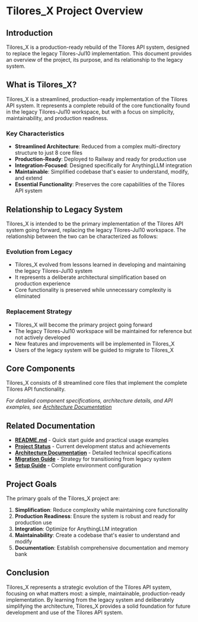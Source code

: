 # Tilores_X Project Overview

## Introduction

Tilores_X is a production-ready rebuild of the Tilores API system, designed to replace the legacy Tilores-Jul10 implementation. This document provides an overview of the project, its purpose, and its relationship to the legacy system.

## What is Tilores_X?

Tilores_X is a streamlined, production-ready implementation of the Tilores API system. It represents a complete rebuild of the core functionality found in the legacy Tilores-Jul10 workspace, but with a focus on simplicity, maintainability, and production readiness.

### Key Characteristics

- **Streamlined Architecture**: Reduced from a complex multi-directory structure to just 8 core files
- **Production-Ready**: Deployed to Railway and ready for production use
- **Integration-Focused**: Designed specifically for AnythingLLM integration
- **Maintainable**: Simplified codebase that's easier to understand, modify, and extend
- **Essential Functionality**: Preserves the core capabilities of the Tilores API system

## Relationship to Legacy System

Tilores_X is intended to be the primary implementation of the Tilores API system going forward, replacing the legacy Tilores-Jul10 workspace. The relationship between the two can be characterized as follows:

### Evolution from Legacy

- Tilores_X evolved from lessons learned in developing and maintaining the legacy Tilores-Jul10 system
- It represents a deliberate architectural simplification based on production experience
- Core functionality is preserved while unnecessary complexity is eliminated

### Replacement Strategy

- Tilores_X will become the primary project going forward
- The legacy Tilores-Jul10 workspace will be maintained for reference but not actively developed
- New features and improvements will be implemented in Tilores_X
- Users of the legacy system will be guided to migrate to Tilores_X

## Core Components

Tilores_X consists of 8 streamlined core files that implement the complete Tilores API functionality.

*For detailed component specifications, architecture details, and API examples, see [Architecture Documentation](tilores_X_memory_bank_architecture_README.md#current-architecture)*

## Related Documentation

- **[README.md](../README.md)** - Quick start guide and practical usage examples
- **[Project Status](tilores_X_memory_bank_project-status.md)** - Current development status and achievements
- **[Architecture Documentation](tilores_X_memory_bank_architecture_README.md)** - Detailed technical specifications
- **[Migration Guide](tilores_X_memory_bank_migration-from-legacy.md)** - Strategy for transitioning from legacy system
- **[Setup Guide](tilores_X_memory_bank_SETUP_GUIDE.md)** - Complete environment configuration

## Project Goals

The primary goals of the Tilores_X project are:

1. **Simplification**: Reduce complexity while maintaining core functionality
2. **Production Readiness**: Ensure the system is robust and ready for production use
3. **Integration**: Optimize for AnythingLLM integration
4. **Maintainability**: Create a codebase that's easier to understand and modify
5. **Documentation**: Establish comprehensive documentation and memory bank

## Conclusion

Tilores_X represents a strategic evolution of the Tilores API system, focusing on what matters most: a simple, maintainable, production-ready implementation. By learning from the legacy system and deliberately simplifying the architecture, Tilores_X provides a solid foundation for future development and use of the Tilores API system.

